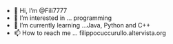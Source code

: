 - 👋 Hi, I’m @Fili7777
- 👀 I’m interested in ... programming
- 🌱 I’m currently learning ...Java, Python and C++
- 📫 How to reach me ... filippocuccurullo.altervista.org


